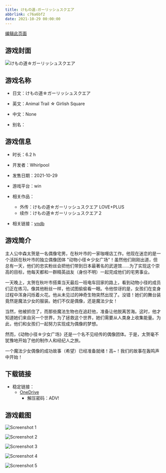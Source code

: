 ```yaml
---
title: けもの道☆ガーリッシュスクエア
abbrlink: c76a6bf2
date: 2021-10-29 00:00:00
---
```

[编辑此页面](https://github.com/ACG-3/ADV3-source/blob/main/source/_posts/games/%E3%81%91%E3%82%82%E3%81%AE%E9%81%93%E2%98%86%E3%82%AC%E3%83%BC%E3%83%AA%E3%83%83%E3%82%B7%E3%83%A5%E3%82%B9%E3%82%AF%E3%82%A8%E3%82%A2.md)

## 游戏封面

![けもの道☆ガーリッシュスクエア](https://pan.timero.xyz/onedrive/img_lib_001/%E3%81%91%E3%82%82%E3%81%AE%E9%81%93%E2%98%86%E3%82%AC%E3%83%BC%E3%83%AA%E3%83%83%E3%82%B7%E3%83%A5%E3%82%B9%E3%82%AF%E3%82%A8%E3%82%A2_cover.avif)


## 游戏名称

- 日文：けもの道☆ガーリッシュスクエア
- 英文：Animal Trail ☆ Girlish Square
- 中文：None

- 别名：


## 游戏信息

- 时长：6.2 h
- 开发者：Whirlpool
- 发售日期：2021-10-29
- 游戏平台：win
- 相关作品：
   - 外传：けもの道☆ガーリッシュスクエア LOVE+PLUS
   - 续作：けもの道☆ガーリッシュスクエア２

- 相关链接：[vndb](https://vndb.org/v31669)


## 游戏简介

主人公中森太贺是一名偶像宅男，在秋叶市的一家咖喱店工作。他现在迷恋的是一个活跃在秋叶市的独立偶像团体 "动物小径☆少女广场"！虽然他们刚刚出道，但总有一天，他们的忠实粉丝会把他们带到日本最著名的武道馆......为了实现这个崇高的目标，他每天都和一群精英战友（身份不明）一起完成他们的宅男事业。

一天晚上，太贺在秋叶市搭乘当天最后一班电车回家的路上，看到动物小径的成员们正在练习。像其他粉丝一样，他试图偷偷看一眼。令他惊讶的是，女孩们在变身过程中浑身闪烁着火花。他从未见过的神奇生物突然出现了。没错！她们的舞台装竟然是魔法少女的服装。她们不仅是偶像，还是魔法少女！

当然，他被抓住了，而那些魔法生物也在追赶他，准备让他脱离苦海。这时，他才知道她们来自另一个世界，为了拯救这个世界，她们需要从人类身上收集能量。为此，他们和女孩们一起努力实现成为偶像的梦想。

然而，《动物小径☆少女广场》还是一个名不见经传的偶像团体。于是，太贺毫不犹豫地开始了他的制作人和经纪人之旅。

一个魔法少女偶像的成功故事（希望）已经准备就绪！高~！我们的故事在轰鸣声中开始！




## 下载链接

- 稳定链接：
    - [OneDrive](https://pan.timero.xyz/onedrive/adv_lib_001/%E3%81%91%E3%82%82%E3%81%AE%E9%81%93%E2%98%86%E3%82%AC%E3%83%BC%E3%83%AA%E3%83%83%E3%82%B7%E3%83%A5%E3%82%B9%E3%82%AF%E3%82%A8%E3%82%A2)
        - 解压密码：ADV!



## 游戏截图


![Screenshot 1](https://pan.timero.xyz/onedrive/img_lib_001/%E3%81%91%E3%82%82%E3%81%AE%E9%81%93%E2%98%86%E3%82%AC%E3%83%BC%E3%83%AA%E3%83%83%E3%82%B7%E3%83%A5%E3%82%B9%E3%82%AF%E3%82%A8%E3%82%A2_Screenshot_1.avif)

![Screenshot 2](https://pan.timero.xyz/onedrive/img_lib_001/%E3%81%91%E3%82%82%E3%81%AE%E9%81%93%E2%98%86%E3%82%AC%E3%83%BC%E3%83%AA%E3%83%83%E3%82%B7%E3%83%A5%E3%82%B9%E3%82%AF%E3%82%A8%E3%82%A2_Screenshot_2.avif)

![Screenshot 3](https://pan.timero.xyz/onedrive/img_lib_001/%E3%81%91%E3%82%82%E3%81%AE%E9%81%93%E2%98%86%E3%82%AC%E3%83%BC%E3%83%AA%E3%83%83%E3%82%B7%E3%83%A5%E3%82%B9%E3%82%AF%E3%82%A8%E3%82%A2_Screenshot_3.avif)

![Screenshot 4](https://pan.timero.xyz/onedrive/img_lib_001/%E3%81%91%E3%82%82%E3%81%AE%E9%81%93%E2%98%86%E3%82%AC%E3%83%BC%E3%83%AA%E3%83%83%E3%82%B7%E3%83%A5%E3%82%B9%E3%82%AF%E3%82%A8%E3%82%A2_Screenshot_4.avif)

![Screenshot 5](https://pan.timero.xyz/onedrive/img_lib_001/%E3%81%91%E3%82%82%E3%81%AE%E9%81%93%E2%98%86%E3%82%AC%E3%83%BC%E3%83%AA%E3%83%83%E3%82%B7%E3%83%A5%E3%82%B9%E3%82%AF%E3%82%A8%E3%82%A2_Screenshot_5.avif)

